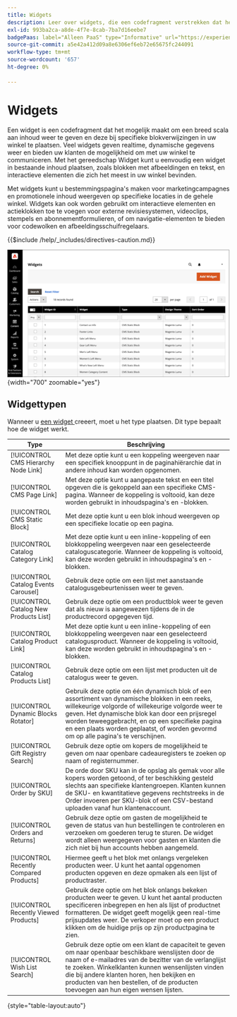 ```yaml
---
title: Widgets
description: Leer over widgets, die een codefragment verstrekken dat het mogelijk maakt om een brede waaier van inhoud te tonen en het bij specifieke blokverwijzingen in uw opslag te plaatsen.
exl-id: 993ba2ca-a8de-4f7e-8cab-7ba7d16eebe7
badgePaas: label="Alleen PaaS" type="Informative" url="https://experienceleague.adobe.com/en/docs/commerce/user-guides/product-solutions" tooltip="Is alleen van toepassing op Adobe Commerce op Cloud-projecten (door Adobe beheerde PaaS-infrastructuur) en op projecten in het veld."
source-git-commit: a5e42a412d09a8e6306ef6eb72e65675fc244091
workflow-type: tm+mt
source-wordcount: '657'
ht-degree: 0%

---
```


# Widgets

Een widget is een codefragment dat het mogelijk maakt om een breed scala aan inhoud weer te geven en deze bij specifieke blokverwijzingen in uw winkel te plaatsen. Veel widgets geven realtime, dynamische gegevens weer en bieden uw klanten de mogelijkheid om met uw winkel te communiceren. Met het gereedschap Widget kunt u eenvoudig een widget in bestaande inhoud plaatsen, zoals blokken met afbeeldingen en tekst, en interactieve elementen die zich het meest in uw winkel bevinden.

Met widgets kunt u bestemmingspagina&#39;s maken voor marketingcampagnes en promotionele inhoud weergeven op specifieke locaties in de gehele winkel. Widgets kan ook worden gebruikt om interactieve elementen en actieklokken toe te voegen voor externe revisiesystemen, videoclips, stempels en abonnementformulieren, of om navigatie-elementen te bieden voor codewolken en afbeeldingsschuifregelaars.

{{$include /help/_includes/directives-caution.md}}

![ Nieuwe widget van de Lijst van het Product ](./assets/storefront-home-page-new-products.png){width="700" zoomable="yes"}

## Widgettypen

Wanneer u [ een widget ](widget-create.md) creeert, moet u het type plaatsen. Dit type bepaalt hoe de widget werkt.

| Type | Beschrijving |
|--- |--- |
| [!UICONTROL CMS Hierarchy Node Link] | Met deze optie kunt u een koppeling weergeven naar een specifiek knooppunt in de paginahiërarchie dat in andere inhoud kan worden opgenomen. |
| [!UICONTROL CMS Page Link] | Met deze optie kunt u aangepaste tekst en een titel opgeven die is gekoppeld aan een specifieke CMS-pagina. Wanneer de koppeling is voltooid, kan deze worden gebruikt in inhoudspagina&#39;s en -blokken. |
| [!UICONTROL CMS Static Block] | Met deze optie kunt u een blok inhoud weergeven op een specifieke locatie op een pagina. |
| [!UICONTROL Catalog Category Link] | Met deze optie kunt u een inline-koppeling of een blokkoppeling weergeven naar een geselecteerde cataloguscategorie. Wanneer de koppeling is voltooid, kan deze worden gebruikt in inhoudspagina&#39;s en -blokken. |
| [!UICONTROL Catalog Events Carousel] | Gebruik deze optie om een lijst met aanstaande catalogusgebeurtenissen weer te geven. |
| [!UICONTROL Catalog New Products List] | Gebruik deze optie om een productblok weer te geven dat als nieuw is aangewezen tijdens de in de productrecord opgegeven tijd. |
| [!UICONTROL Catalog Product Link] | Met deze optie kunt u een inline-koppeling of een blokkoppeling weergeven naar een geselecteerd catalogusproduct. Wanneer de koppeling is voltooid, kan deze worden gebruikt in inhoudspagina&#39;s en -blokken. |
| [!UICONTROL Catalog Products List] | Gebruik deze optie om een lijst met producten uit de catalogus weer te geven. |
| [!UICONTROL Dynamic Blocks Rotator] | Gebruik deze optie om één dynamisch blok of een assortiment van dynamische blokken in een reeks, willekeurige volgorde of willekeurige volgorde weer te geven. Het dynamische blok kan door een prijsregel worden teweeggebracht, en op een specifieke pagina en een plaats worden geplaatst, of worden gevormd om op alle pagina&#39;s te verschijnen. |
| [!UICONTROL Gift Registry Search] | Gebruik deze optie om kopers de mogelijkheid te geven om naar openbare cadeauregisters te zoeken op naam of registernummer. |
| [!UICONTROL Order by SKU] | De orde door SKU kan in de opslag als gemak voor alle kopers worden getoond, of ter beschikking gesteld slechts aan specifieke klantengroepen. Klanten kunnen de SKU- en kwantitatieve gegevens rechtstreeks in de Order invoeren per SKU-blok of een CSV-bestand uploaden vanaf hun klantenaccount. |
| [!UICONTROL Orders and Returns] | Gebruik deze optie om gasten de mogelijkheid te geven de status van hun bestellingen te controleren en verzoeken om goederen terug te sturen. De widget wordt alleen weergegeven voor gasten en klanten die zich niet bij hun accounts hebben aangemeld. |
| [!UICONTROL Recently Compared Products] | Hiermee geeft u het blok met onlangs vergeleken producten weer. U kunt het aantal opgenomen producten opgeven en deze opmaken als een lijst of productraster. |
| [!UICONTROL Recently Viewed Products] | Gebruik deze optie om het blok onlangs bekeken producten weer te geven. U kunt het aantal producten specificeren inbegrepen en hen als lijst of productnet formatteren. De widget geeft mogelijk geen real-time prijsupdates weer. De verkoper moet op een product klikken om de huidige prijs op zijn productpagina te zien. |
| [!UICONTROL Wish List Search] | Gebruik deze optie om een klant de capaciteit te geven om naar openbaar beschikbare wenslijsten door de naam of e-mailadres van de bezitter van de verlanglijst te zoeken. Winkelklanten kunnen wensenlijsten vinden die bij andere klanten horen, hen bekijken en producten van hen bestellen, of de producten toevoegen aan hun eigen wensen lijsten. |

{style="table-layout:auto"}

<!-- Last updated from includes: 2022-08-30 15:36:09 -->
